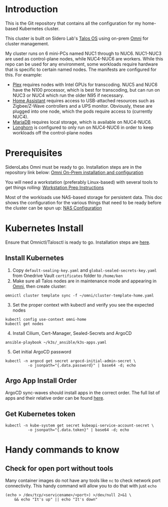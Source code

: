 # Introduction
This is the Git repository that contains all the configuration for my home-based Kubernetes cluster.

This cluster is built on Sidero Lab's [Talos OS](https://github.com/siderolabs/talos) using on-prem [Omni](https://github.com/siderolabs/omni) for cluster management.

My cluster runs on 6 mini-PCs named NUC1 through to NUC6. NUC1-NUC3 are used as control-plane nodes, while NUC4-NUC6 are workers. While this repo can be used for any environment, some workloads require hardware that is specific to certain named nodes. The manifests are configured for this. For example:
* [Plex](/media-tools/plex) requires nodes with Intel GPUs for transcoding. NUC5 and NUC6 have the N100 processor, which is best for transcoding, but can run on NUC3 or NUC4 which run the older N95 if necessary.
* [Home Assistant](/home-automation/homeassist) requires access to USB-attached resources such as Zigbee/Z-Wave controllers and a UPS monitor. Obviously, these are plugged into one node, which the pods require access to (currently NUC4).
* [MariaDB](/mariadb) requires local storage, which is available on NUC4-NUC6.
* [Longhorn](/longhorn) is configured to only run on NUC4-NUC6 in order to keep workloads off the control-plane nodes

# Prerequisites
SideroLabs Omni must be ready to go. Installation steps are in the repository link below:
[Omni On-Prem installation and configuration](https://github.com/kenlasko/omni/)

You will need a workstation (preferably Linux-based) with several tools to get things rolling:
[Workstation Prep Instructions](WORKSTATION.md)

Most of the workloads use NAS-based storage for persistent data. This doc shows the configuration for the various things that need to be ready before the cluster can be spun up:
[NAS Configuration](NASCONFIG.md)

# Kubernetes Install
Ensure that Omnictl/Talosctl is ready to go. Installation steps are [here](https://github.com/kenlasko/omni/).
## Install Kubernetes
1. Copy `default-sealing-key.yaml` and `global-sealed-secrets-key.yaml` from Onedrive Vault `certificates` folder to `/home/ken`
2. Make sure all Talos nodes are in maintenance mode and appearing in [Omni](https://omni.ucdialplans.com), then create cluster:
```
omnictl cluster template sync -f ~/omni/cluster-template-home.yaml
```
3. Set the proper context with kubectl and verify you see the expected nodes
```
kubectl config use-context omni-home
kubectl get nodes
```
4. Install Cilium, Cert-Manager, Sealed-Secrets and ArgoCD
```
ansible-playbook ~/k3s/_ansible/k3s-apps.yaml
```
5. Get initial ArgoCD password
```
kubectl -n argocd get secret argocd-initial-admin-secret \
          -o jsonpath="{.data.password}" | base64 -d; echo
```

## Argo App Install Order
ArgoCD sync-waves should install apps in the correct order. The full list of apps and their relative order can be found [here](/argocd-apps).

## Get Kubernetes token
```
kubectl -n kube-system get secret kubeapi-service-account-secret \
          -o jsonpath="{.data.token}" | base64 -d; echo
```

# Handy commands to know
## Check for open port without tools
Many container images do not have any tools like `nc` to check network port connectivity. This handy command will allow you to do that with just `echo`
```
(echo > /dev/tcp/<servicename>/<port>) >/dev/null 2>&1 \
    && echo "It's up" || echo "It's down"
```